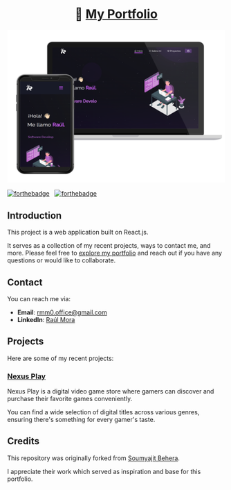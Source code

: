 <h1 align="center">
  🌟 <a href="https://raultech.netlify.app/" target="_blank">My Portfolio</a>
</h1>

<p align="center">
    <img src="metadata/images/portfolio-preview.png" alt="Home-page preview">
</p>

[![forthebadge](https://forthebadge.com/images/badges/built-with-love.svg)](https://forthebadge.com) &nbsp;
[![forthebadge](https://forthebadge.com/images/badges/made-with-javascript.svg)](https://forthebadge.com) &nbsp;

## Introduction

This project is a web application built on React.js.

It serves as a collection of my recent projects, ways to contact me, and more. Please feel free to <a href="https://raultech.netlify.app/" target="_blank">explore my portfolio</a> and reach out if you have any questions or would like to collaborate.

## Contact

You can reach me via:

- **Email**: <a href="mailto:rmm0.office@gmail.com" target="_blank">rmm0.office@gmail.com</a>
- **LinkedIn**: <a href="https://www.linkedin.com/in/rmm0/" target="_blank">Raúl Mora</a>

## Projects

Here are some of my recent projects:

### <a href="https://github.com/raulv7z/nexus-play" target="_blank">Nexus Play</a>

Nexus Play is a digital video game store where gamers can discover and purchase their favorite games conveniently.

You can find a wide selection of digital titles across various genres, ensuring there's something for every gamer's taste.

## Credits

This repository was originally forked from <a href="https://github.com/soumyajit4419" target="_blank">Soumyajit Behera</a>.

I appreciate their work which served as inspiration and base for this portfolio.
